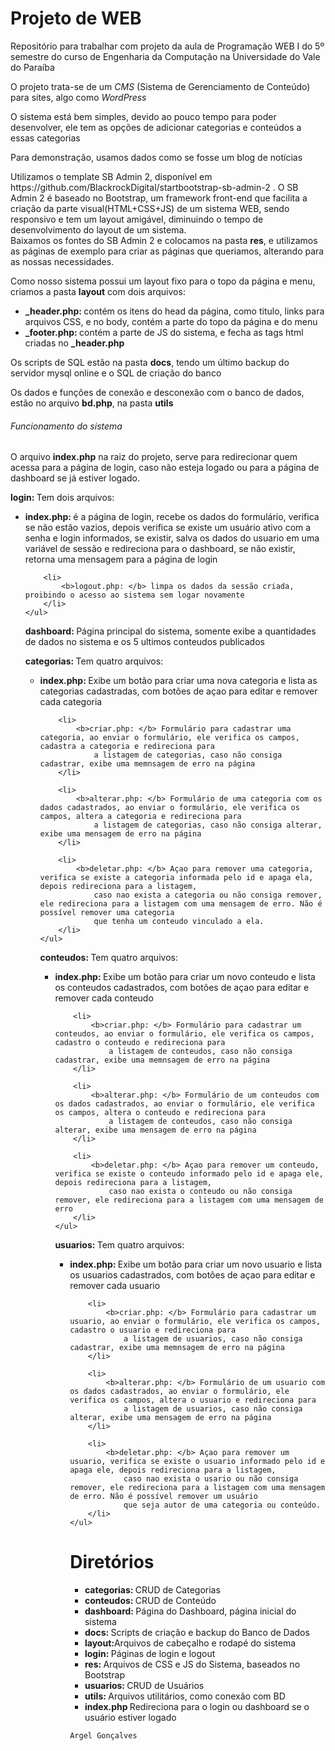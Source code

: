 <h1>Projeto de WEB</h1>

<p>Repositório para trabalhar com projeto da aula de Programação WEB I do 5º semestre do curso de Engenharia da Computação na Universidade do Vale do Paraíba </p>


<p>
    O projeto trata-se de um <i>CMS</i> (Sistema de Gerenciamento de Conteúdo) para sites, algo como <i>WordPress</i>
</p>

<p>
    O sistema está bem simples, devido ao pouco tempo para poder desenvolver, ele tem as opções de adicionar categorias e conteúdos a essas categorias
</p>

<p>
    Para demonstração, usamos dados como se fosse um blog de notícias
</p>

<p>
    Utilizamos o template SB Admin 2, disponível em https://github.com/BlackrockDigital/startbootstrap-sb-admin-2 . O SB Admin 2 é baseado no Bootstrap, 
    um framework front-end que facilita a criação da parte visual(HTML+CSS+JS) de um sistema WEB, sendo responsivo e tem um layout amigável, diminuindo 
    o tempo de desenvolvimento do layout de um sistema.
    <br />
    Baixamos os fontes do SB Admin 2 e colocamos na pasta <b>res</b>, e utilizamos as páginas de exemplo para criar as páginas que queriamos, 
    alterando para as nossas necessidades.
</p>

<p>
    Como nosso sistema possui um layout fixo para o topo da página e menu, criamos a pasta <b>layout</b> com dois arquivos:
    <ul>
        <li></i><b>_header.php: </b></i> contém os itens do head da página, como titulo, links para arquivos CSS, e no body, contém a parte do topo da página e do menu</li>
        <li></i><b>_footer.php: </b></i> contém a parte de JS do sistema, e fecha as tags html criadas no <b>_header.php</b></li>
    </ul>
</p>

<p>
    Os scripts de SQL estão na pasta <b>docs</b>, tendo um último backup do servidor mysql online e o SQL de criação do banco
</p>

<p>
    Os dados e funções de conexão e desconexão com o banco de dados, estão no arquivo <b>bd.php</b>, na pasta <b>utils</b>
</p>

<h6>Funcionamento do sistema</h6>

<p>
    O arquivo <b>index.php</b> na raiz do projeto, serve para redirecionar quem acessa para a página de login, caso não esteja logado ou para 
    a página de dashboard se já estiver logado.
</p>

<p>
    <b>login: </b> Tem dois arquivos:
    <ul>
        <li>
            <b>index.php: </b>é a página de login, recebe os dados do formulário, verifica se não estão vazios, depois verifica se existe um 
            usuário ativo com a senha e login informados, se existir, salva os dados do usuario em uma variável de sessão e redireciona para o dashboard,
            se não existir, retorna uma mensagem para a página de login
        </li>

        <li>
            <b>logout.php: </b> limpa os dados da sessão criada, proibindo o acesso ao sistema sem logar novamente
        </li>
    </ul>
<p>

<p>
    <b>dashboard: </b>Página principal do sistema, somente exibe a quantidades de dados no sistema e os 5 ultimos conteudos publicados
</p>

<p>
    <b>categorias: </b> Tem quatro arquivos:
    <ul>
        <li>
            <b>index.php: </b> Exibe um botão para criar uma nova categoria e lista as categorias cadastradas, com botões de açao para editar e remover cada categoria 
        </li>

        <li>
            <b>criar.php: </b> Formulário para cadastrar uma categoria, ao enviar o formulário, ele verifica os campos, cadastra a categoria e redireciona para
                a listagem de categorias, caso não consiga cadastrar, exibe uma memnsagem de erro na página
        </li>

        <li>
            <b>alterar.php: </b> Formulário de uma categoria com os dados cadastrados, ao enviar o formulário, ele verifica os campos, altera a categoria e redireciona para
                a listagem de categorias, caso não consiga alterar, exibe uma mensagem de erro na página
        </li>

        <li>
            <b>deletar.php: </b> Açao para remover uma categoria, verifica se existe a categoria informada pelo id e apaga ela, depois redireciona para a listagem,
                caso nao exista a categoria ou não consiga remover, ele redireciona para a listagem com uma mensagem de erro. Não é possível remover uma categoria
                que tenha um conteudo vinculado a ela.
        </li>
    </ul>
<p>

<p>
    <b>conteudos: </b> Tem quatro arquivos:
    <ul>
        <li>
            <b>index.php: </b> Exibe um botão para criar um novo conteudo e lista os conteudos cadastrados, com botões de açao para editar e remover cada conteudo 
        </li>

        <li>
            <b>criar.php: </b> Formulário para cadastrar um conteudos, ao enviar o formulário, ele verifica os campos, cadastro o conteudo e redireciona para
                a listagem de conteudos, caso não consiga cadastrar, exibe uma memnsagem de erro na página
        </li>

        <li>
            <b>alterar.php: </b> Formulário de um conteudos com os dados cadastrados, ao enviar o formulário, ele verifica os campos, altera o conteudo e redireciona para
                a listagem de conteudos, caso não consiga alterar, exibe uma mensagem de erro na página
        </li>

        <li>
            <b>deletar.php: </b> Açao para remover um conteudo, verifica se existe o conteudo informado pelo id e apaga ele, depois redireciona para a listagem,
                caso nao exista o conteudo ou não consiga remover, ele redireciona para a listagem com uma mensagem de erro
        </li>
    </ul>
<p>

<p>
    <b>usuarios: </b> Tem quatro arquivos:
    <ul>
        <li>
            <b>index.php: </b> Exibe um botão para criar um novo usuario e lista os usuarios cadastrados, com botões de açao para editar e remover cada usuario 
        </li>

        <li>
            <b>criar.php: </b> Formulário para cadastrar um usuario, ao enviar o formulário, ele verifica os campos, cadastro o usuario e redireciona para
                a listagem de usuarios, caso não consiga cadastrar, exibe uma memnsagem de erro na página
        </li>

        <li>
            <b>alterar.php: </b> Formulário de um usuario com os dados cadastrados, ao enviar o formulário, ele verifica os campos, altera o usuario e redireciona para
                a listagem de usuarios, caso não consiga alterar, exibe uma mensagem de erro na página
        </li>

        <li>
            <b>deletar.php: </b> Açao para remover um usuario, verifica se existe o usuario informado pelo id e apaga ele, depois redireciona para a listagem,
                caso nao exista o usario ou não consiga remover, ele redireciona para a listagem com uma mensagem de erro. Não é possível remover um usuário
                que seja autor de uma categoria ou conteúdo.
        </li>
    </ul>
<p>




<h1>Diretórios</h1>
<ul>
    <li><b>categorias: </b>CRUD de Categorias</li>
    <li><b>conteudos: </b>CRUD de Conteúdo</li>
    <li><b>dashboard: </b>Página do Dashboard, página inicial do sistema</li>
    <li><b>docs: </b>Scripts de criação e backup do Banco de Dados</li>
    <li><b>layout:</b>Arquivos  de cabeçalho e rodapé do sistema</li>
    <li><b>login: </b>Páginas de login e logout</li>
    <li><b>res: </b>Arquivos de CSS e JS do Sistema, baseados no Bootstrap</li>
    <li><b>usuarios: </b>CRUD de Usuários</li>
    <li><b>utils: </b>Arquivos utilitários, como conexão com BD</li>
    <li><b>index.php </b> Redireciona para o login ou dashboard se o usuário estiver logado </li>
</ul>

<code>Argel Gonçalves</code>
